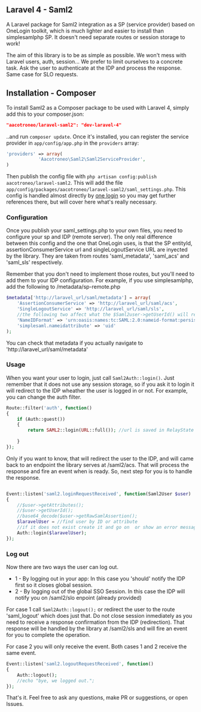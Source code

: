 ## Laravel 4 - Saml2
A Laravel package for Saml2 integration as a SP (service provider) based on OneLogin toolkit, which is much lighter and easier to install than simplesamlphp SP. It doesn't need separate routes or session storage to work!

The aim of this library is to be as simple as possible. We won't mess with Laravel users, auth, session...  We prefer to limit ourselves to a concrete task. Ask the user to authenticate at the IDP and process the response. Same case for SLO requests.


## Installation - Composer

To install Saml2 as a Composer package to be used with Laravel 4, simply add this to your composer.json:

```json
"aacotroneo/laravel-saml2": "dev-laravel-4"
```

..and run `composer update`.  Once it's installed, you can register the service provider in `app/config/app.php` in the `providers` array:

```php
'providers' => array(
    		'Aacotroneo\Saml2\Saml2ServiceProvider',
)
```

Then publish the config file with `php artisan config:publish aacotroneo/laravel-saml2`. This will add the file `app/config/packages/aacotroneo/laravel-saml2/saml_settings.php`. This config is handled almost directly by  [one login](https://github.com/onelogin/php-saml) so you may get further references there, but will cover here what's really necessary.

### Configuration

Once you publish your saml_settings.php to your own files, you need to configure your sp and IDP (remote server). The only real difference between this config and the one that OneLogin uses, is that the SP entityId, assertionConsumerService url and singleLogoutService URL are inyected by the library. They are taken from routes 'saml_metadata', 'saml_acs' and 'saml_sls' respectively.

Remember that you don't need to implement those routes, but you'll need to add them to your IDP configuration. For example, if you use simplesamlphp, add the following to /metadata/sp-remote.php

```php
$metadata['http://laravel_url/saml/metadata'] = array(
    'AssertionConsumerService' => 'http://laravel_url/saml/acs',
    'SingleLogoutService' => 'http://laravel_url/saml/sls',
    //the following two affect what the $Saml2user->getUserId() will return
    'NameIDFormat' => 'urn:oasis:names:tc:SAML:2.0:nameid-format:persistent',
    'simplesaml.nameidattribute' => 'uid' 
);
```
You can check that metadata if you actually navigate to 'http://laravel_url/saml/metadata'



### Usage

When you want your user to login, just call `Saml2Auth::login()`. Just remember that it does not use any session storage, so if you ask it to login it will redirect to the IDP wheather the user is logged in or not. For example, you can change the auth filter.
```php
Route::filter('auth', function()
{
	if (Auth::guest())
	{ 
		return SAML2::login(URL::full()); //url is saved in RelayState
		
	}
});
```

Only if you want to know, that will redirect the user to the IDP, and will came back to an endpoint the library serves at /saml2/acs. That will process the response and fire an event when is ready. So, next step for you is to handle the response.

```php

Event::listen('saml2.loginRequestReceived', function(Saml2User $user)
{
    //$user->getAttributes();
    //$user->getUserId();
    //base64_decode($user->getRawSamlAssertion();
    $laravelUser = //find user by ID or attribute
    //if it does not exist create it and go on  or show an error message
    Auth::login($laravelUser);
});
```
### Log out
Now there are two ways the user can log out.
 + 1 - By logging out in your app: In this case you 'should' notify the IDP first so it closes global session.
 + 2 - By logging out of the global SSO Session. In this case the IDP will notify you on /saml2/slo enpoint (already provided)

For case 1 call `Saml2Auth::logout();` or redirect the user to the route 'saml_logout' which does just that. Do not close session inmediately as you need to receive a response confirmation from the IDP (redirection). That response will be handled by the library at /saml2/sls and will fire an event for you to complete the operation.

For case 2 you will only receive the event. Both cases 1 and 2 receive the same event. 

```php
Event::listen('saml2.logoutRequestReceived', function()
{
    Auth::logout();
    //echo "bye, we logged out.";
});
```


That's it. Feel free to ask any questions, make PR or suggestions, or open Issues.





